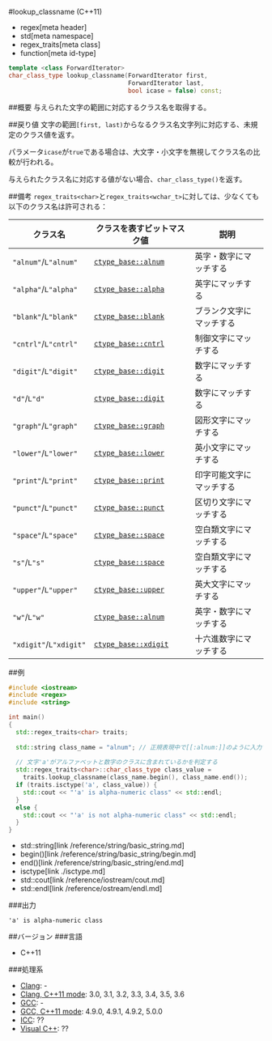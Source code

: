 #lookup_classname (C++11)
* regex[meta header]
* std[meta namespace]
* regex_traits[meta class]
* function[meta id-type]

```cpp
template <class ForwardIterator>
char_class_type lookup_classname(ForwardIterator first,
                                 ForwardIterator last,
                                 bool icase = false) const;
```

##概要
与えられた文字の範囲に対応するクラス名を取得する。


##戻り値
文字の範囲`[first, last)`からなるクラス名文字列に対応する、未規定のクラス値を返す。

パラメータ`icase`が`true`である場合は、大文字・小文字を無視してクラス名の比較が行われる。

与えられたクラス名に対応する値がない場合、`char_class_type()`を返す。


##備考
`regex_traits<char>`と`regex_traits<wchar_t>`に対しては、少なくても以下のクラス名は許可される：

| クラス名 | クラスを表すビットマスク値 | 説明 |
|----------|----------------------------|------|
| `"alnum"`/`L"alnum"`   | [`ctype_base::alnum`][ctype_base] | 英字・数字にマッチする |
| `"alpha"`/`L"alpha"`   | [`ctype_base::alpha`][ctype_base] | 英字にマッチする |
| `"blank"`/`L"blank"`   | [`ctype_base::blank`][ctype_base] | ブランク文字にマッチする |
| `"cntrl"`/`L"cntrl"`   | [`ctype_base::cntrl`][ctype_base] | 制御文字にマッチする |
| `"digit"`/`L"digit"`   | [`ctype_base::digit`][ctype_base] | 数字にマッチする |
| `"d"`/`L"d"`           | [`ctype_base::digit`][ctype_base] | 数字にマッチする |
| `"graph"`/`L"graph"`   | [`ctype_base::graph`][ctype_base] | 図形文字にマッチする |
| `"lower"`/`L"lower"`   | [`ctype_base::lower`][ctype_base] | 英小文字にマッチする |
| `"print"`/`L"print"`   | [`ctype_base::print`][ctype_base] | 印字可能文字にマッチする |
| `"punct"`/`L"punct"`   | [`ctype_base::punct`][ctype_base] | 区切り文字にマッチする |
| `"space"`/`L"space"`   | [`ctype_base::space`][ctype_base] | 空白類文字にマッチする |
| `"s"`/`L"s"`           | [`ctype_base::space`][ctype_base] | 空白類文字にマッチする |
| `"upper"`/`L"upper"`   | [`ctype_base::upper`][ctype_base] | 英大文字にマッチする |
| `"w"`/`L"w"`           | [`ctype_base::alnum`][ctype_base] | 英字・数字にマッチする |
| `"xdigit"`/`L"xdigit"` | [`ctype_base::xdigit`][ctype_base] | 十六進数字にマッチする |

[ctype_base]: /reference/locale/ctype_base.md]

##例
```cpp
#include <iostream>
#include <regex>
#include <string>

int main()
{
  std::regex_traits<char> traits;
  
  std::string class_name = "alnum"; // 正規表現中で[[:alnum:]]のように入力するクラス名
  
  // 文字'a'がアルファベットと数字のクラスに含まれているかを判定する
  std::regex_traits<char>::char_class_type class_value =
    traits.lookup_classname(class_name.begin(), class_name.end());
  if (traits.isctype('a', class_value)) {
    std::cout << "'a' is alpha-numeric class" << std::endl;
  }
  else {
    std::cout << "'a' is not alpha-numeric class" << std::endl;
  }
}
```
* std::string[link /reference/string/basic_string.md]
* begin()[link /reference/string/basic_string/begin.md]
* end()[link /reference/string/basic_string/end.md]
* isctype[link ./isctype.md]
* std::cout[link /reference/iostream/cout.md]
* std::endl[link /reference/ostream/endl.md]

###出力
```
'a' is alpha-numeric class
```


##バージョン
###言語
- C++11

###処理系
- [Clang](/implementation.md#clang): -
- [Clang, C++11 mode](/implementation.md#clang): 3.0, 3.1, 3.2, 3.3, 3.4, 3.5, 3.6
- [GCC](/implementation.md#gcc): -
- [GCC, C++11 mode](/implementation.md#gcc): 4.9.0, 4.9.1, 4.9.2, 5.0.0
- [ICC](/implementation.md#icc): ??
- [Visual C++](/implementation.md#visual_cpp): ??


